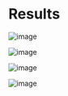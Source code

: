 # Results
![image](https://user-images.githubusercontent.com/84629235/136704201-a8bb9f61-4699-4bba-b59f-12a09a33dddf.png)

![image](https://user-images.githubusercontent.com/84629235/136704210-57dbb48a-2cbd-4d0c-9cde-3fed304c65a0.png)

![image](https://user-images.githubusercontent.com/84629235/136704225-384adb56-aa82-478e-bc6c-3e4b82d09a8e.png)

![image](https://user-images.githubusercontent.com/84629235/136704237-1590c63e-cfa8-4a97-90d1-bded11d31463.png)
